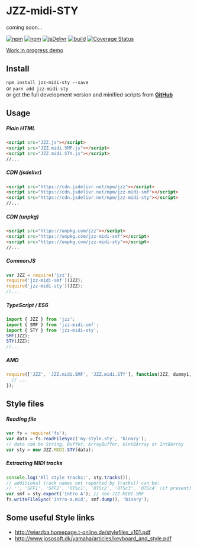 # JZZ-midi-STY
coming soon...

[![npm](https://img.shields.io/npm/v/jzz-midi-sty.svg)](https://www.npmjs.com/package/jzz-midi-sty)
[![npm](https://img.shields.io/npm/dt/jzz-midi-sty.svg)](https://www.npmjs.com/package/jzz-midi-sty)
[![jsDelivr](https://data.jsdelivr.com/v1/package/npm/jzz-midi-sty/badge)](https://www.jsdelivr.com/package/npm/jzz-midi-sty)
[![build](https://github.com/jazz-soft/JZZ-midi-STY/actions/workflows/build.yml/badge.svg)](https://github.com/jazz-soft/JZZ-midi-STY/actions)
[![Coverage Status](https://coveralls.io/repos/github/jazz-soft/JZZ-midi-STY/badge.svg?branch=main)](https://coveralls.io/github/jazz-soft/JZZ-midi-STY?branch=main)

[Work in progress demo](https://jazz-soft.github.io/modules/sty/index.html)

## Install

`npm install jzz-midi-sty --save`  
or `yarn add jzz-midi-sty`  
or get the full development version and minified scripts from [**GitHub**](https://github.com/jazz-soft/JZZ-midi-STY)

## Usage

##### Plain HTML

```html
<script src="JZZ.js"></script>
<script src="JZZ.midi.SMF.js"></script>
<script src="JZZ.midi.STY.js"></script>
//...
```

##### CDN (jsdelivr)

```html
<script src="https://cdn.jsdelivr.net/npm/jzz"></script>
<script src="https://cdn.jsdelivr.net/npm/jzz-midi-smf"></script>
<script src="https://cdn.jsdelivr.net/npm/jzz-midi-sty"></script>
//...
```

##### CDN (unpkg)

```html
<script src="https://unpkg.com/jzz"></script>
<script src="https://unpkg.com/jzz-midi-smf"></script>
<script src="https://unpkg.com/jzz-midi-sty"></script>
//...
```

##### CommonJS

```js
var JZZ = require('jzz');
require('jzz-midi-smf')(JZZ);
require('jzz-midi-sty')(JZZ);
//...
```

##### TypeScript / ES6

```ts
import { JZZ } from 'jzz';
import { SMF } from 'jzz-midi-smf';
import { STY } from 'jzz-midi-sty';
SMF(JZZ);
STY(JZZ);
//...
```

##### AMD

```js
require(['JZZ', 'JZZ.midi.SMF', 'JZZ.midi.STY'], function(JZZ, dummy1, dummy2) {
  // ...
});
```

## Style files

##### Reading file

```js
var fs = require('fs');
var data = fs.readFileSync('my-style.sty', 'binary');
// data can be String, Buffer, ArrayBuffer, Uint8Array or Int8Array
var sty = new JZZ.MIDI.STY(data);
```

##### Extracting MIDI tracks

```js
console.log('All style tracks:', sty.tracks());
// additional track names not reported by tracks() can be:
// '', 'SFF1', 'SFF2', 'OTSc1', 'OTSc2', 'OTSc3', 'OTSc4' (if present)
var smf = sty.export('Intro A'); // see JZZ.MIDI.SMF
fs.writeFileSync('intro-a.mid', smf.dump(), 'binary');
```

## Some useful Style links
* http://wierzba.homepage.t-online.de/stylefiles_v101.pdf
* http://www.jososoft.dk/yamaha/articles/keyboard_and_style.pdf
